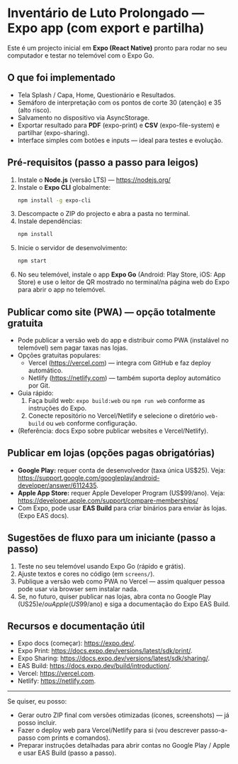 
# Inventário de Luto Prolongado — Expo app (com export e partilha)

Este é um projecto inicial em **Expo (React Native)** pronto para rodar no seu computador e testar no telemóvel com o Expo Go.

## O que foi implementado
- Tela Splash / Capa, Home, Questionário e Resultados.
- Semáforo de interpretação com os pontos de corte 30 (atenção) e 35 (alto risco).
- Salvamento no dispositivo via AsyncStorage.
- Exportar resultado para **PDF** (expo-print) e **CSV** (expo-file-system) e partilhar (expo-sharing).
- Interface simples com botões e inputs — ideal para testes e evolução.

## Pré-requisitos (passo a passo para leigos)
1. Instale o **Node.js** (versão LTS) — https://nodejs.org/
2. Instale o **Expo CLI** globalmente:
   ```bash
   npm install -g expo-cli
   ```
3. Descompacte o ZIP do projecto e abra a pasta no terminal.
4. Instale dependências:
   ```bash
   npm install
   ```
5. Inicie o servidor de desenvolvimento:
   ```bash
   npm start
   ```
6. No seu telemóvel, instale o app **Expo Go** (Android: Play Store, iOS: App Store) e use o leitor de QR mostrado no terminal/na página web do Expo para abrir o app no telemóvel.

## Publicar como site (PWA) — opção totalmente gratuita
- Pode publicar a versão web do app e distribuir como PWA (instalável no telemóvel) sem pagar taxas nas lojas.
- Opções gratuitas populares:
  - Vercel (https://vercel.com) — integra com GitHub e faz deploy automático.
  - Netlify (https://netlify.com) — também suporta deploy automático por Git.
- Guia rápido:
  1. Faça build web: `expo build:web` ou `npm run web` conforme as instruções do Expo.
  2. Conecte repositório no Vercel/Netlify e selecione o diretório `web-build` ou `web` conforme configuração.
- (Referência: docs Expo sobre publicar websites e Vercel/Netlify). 

## Publicar em lojas (opções pagas obrigatórias)
- **Google Play:** requer conta de desenvolvedor (taxa única US$25). Veja: https://support.google.com/googleplay/android-developer/answer/6112435.  
- **Apple App Store:** requer Apple Developer Program (US$99/ano). Veja: https://developer.apple.com/support/compare-memberships/
- Com Expo, pode usar **EAS Build** para criar binários para enviar às lojas. (Expo EAS docs).

## Sugestões de fluxo para um iniciante (passo a passo)
1. Teste no seu telemóvel usando Expo Go (rápido e grátis).  
2. Ajuste textos e cores no código (em `screens/`).  
3. Publique a versão web como PWA no Vercel — assim qualquer pessoa pode usar via browser sem instalar nada.  
4. Se, no futuro, quiser publicar nas lojas, abra conta no Google Play (US$25) e/ou Apple (US$99/ano) e siga a documentação do Expo EAS Build.

## Recursos e documentação útil
- Expo docs (começar): https://expo.dev/.  
- Expo Print: https://docs.expo.dev/versions/latest/sdk/print/.  
- Expo Sharing: https://docs.expo.dev/versions/latest/sdk/sharing/.  
- EAS Build: https://docs.expo.dev/build/introduction/.  
- Vercel: https://vercel.com.  
- Netlify: https://netlify.com.  

---

Se quiser, eu posso:
- Gerar outro ZIP final com versões otimizadas (ícones, screenshots) — já posso incluir.  
- Fazer o deploy web para Vercel/Netlify para si (vou descrever passo-a-passo com prints e comandos).  
- Preparar instruções detalhadas para abrir contas no Google Play / Apple e usar EAS Build (passo a passo).
